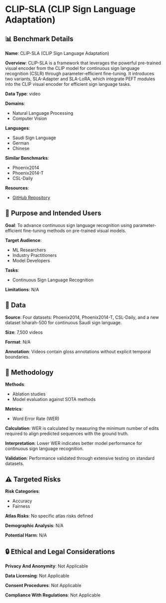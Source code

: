 # CLIP-SLA (CLIP Sign Language Adaptation)

## 📊 Benchmark Details

**Name**: CLIP-SLA (CLIP Sign Language Adaptation)

**Overview**: CLIP-SLA is a framework that leverages the powerful pre-trained visual encoder from the CLIP model for continuous sign language recognition (CSLR) through parameter-efficient fine-tuning. It introduces two variants, SLA-Adapter and SLA-LoRA, which integrate PEFT modules into the CLIP visual encoder for efficient sign language tasks.

**Data Type**: video

**Domains**:
- Natural Language Processing
- Computer Vision

**Languages**:
- Saudi Sign Language
- German
- Chinese

**Similar Benchmarks**:
- Phoenix2014
- Phoenix2014-T
- CSL-Daily

**Resources**:
- [GitHub Repository](https://github.com/snalyami/CLIP-SLA)

## 🎯 Purpose and Intended Users

**Goal**: To advance continuous sign language recognition using parameter-efficient fine-tuning methods on pre-trained visual models.

**Target Audience**:
- ML Researchers
- Industry Practitioners
- Model Developers

**Tasks**:
- Continuous Sign Language Recognition

**Limitations**: N/A

## 💾 Data

**Source**: Four datasets: Phoenix2014, Phoenix2014-T, CSL-Daily, and a new dataset Isharah-500 for continuous Saudi sign language.

**Size**: 7,500 videos

**Format**: N/A

**Annotation**: Videos contain gloss annotations without explicit temporal boundaries.

## 🔬 Methodology

**Methods**:
- Ablation studies
- Model evaluation against SOTA methods

**Metrics**:
- Word Error Rate (WER)

**Calculation**: WER is calculated by measuring the minimum number of edits required to align predicted sequences with the ground truth.

**Interpretation**: Lower WER indicates better model performance for continuous sign language recognition.

**Validation**: Performance validated through extensive testing on standard datasets.

## ⚠️ Targeted Risks

**Risk Categories**:
- Accuracy
- Fairness

**Atlas Risks**:
No specific atlas risks defined

**Demographic Analysis**: N/A

**Potential Harm**: N/A

## 🔒 Ethical and Legal Considerations

**Privacy And Anonymity**: Not Applicable

**Data Licensing**: Not Applicable

**Consent Procedures**: Not Applicable

**Compliance With Regulations**: Not Applicable
